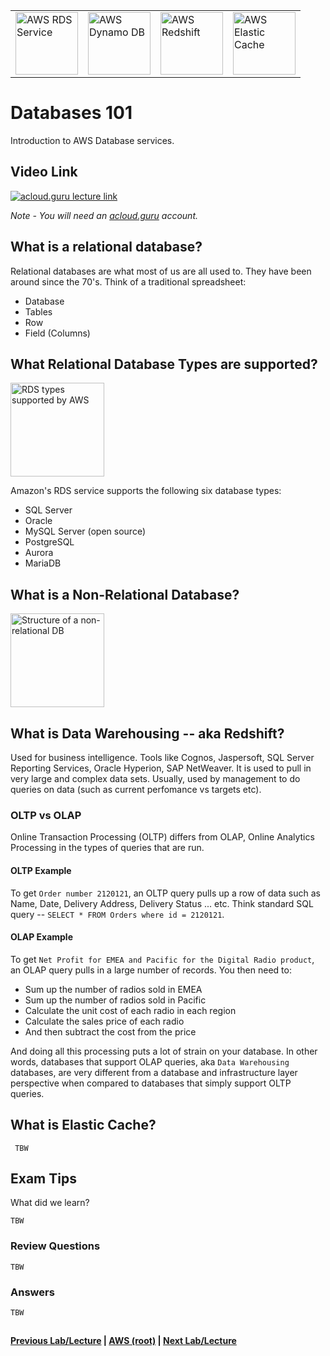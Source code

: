 <table>
<tr>
<td>
  <img src="https://i.imgur.com/ytVeZB4.png" height="100" title="AWS RDS Service" />
</td>
<td>
 <img src="https://i.imgur.com/hBlcmbB.png" height="100" title="AWS Dynamo DB" />
</td>
<td>
  <img src="https://i.imgur.com/N8u3ppG.png" height="100" title="AWS Redshift" />  
</td>
<td>
  <img src="https://i.imgur.com/5F1xBGa.png" height="100" title="AWS Elastic Cache" />  
</td>
</tr>
</table>


Databases 101
======

Introduction to AWS Database services.

## Video Link

[![acloud.guru lecture link](https://i.imgur.com/kWikM0v.png)](https://acloud.guru/course/aws-certified-solutions-architect-associate/learn/databases/overview/watch)

*Note - You will need an [acloud.guru](acloud.guru) account.*


## What is a relational database?

Relational databases are what most of us are all used to. They have been around since the 70's.  Think of a traditional
spreadsheet:

  * Database
  * Tables
  * Row
  * Field (Columns)
  
 
## What Relational Database Types are supported?
 
 
<img src="https://i.imgur.com/UtxmhtP.png" height="150" title="RDS types supported by AWS" />

 
 Amazon's RDS service supports the following six database types:
 
 *  SQL Server
 *  Oracle
 *  MySQL Server (open source)
 *  PostgreSQL
 *  Aurora
 *  MariaDB
 
 
## What is a Non-Relational Database?


<img src="https://i.imgur.com/f1SgwLl.png" height="150" title="Structure of a non-relational DB" />


## What is Data Warehousing -- aka Redshift?

Used for business intelligence. Tools like Cognos, Jaspersoft, SQL Server Reporting Services, Oracle Hyperion,
SAP NetWeaver. It is used to pull in very large and complex data sets. Usually, used by management to do queries
on data (such as current perfomance vs targets etc).

 
### OLTP vs OLAP

Online Transaction Processing (OLTP) differs from OLAP, Online Analytics Processing in the types of queries that are
run.


#### OLTP Example

To get `Order number 2120121`, an OLTP query pulls up a row of data such as Name, Date, Delivery Address, 
Delivery Status ... etc. Think standard SQL query -- `SELECT * FROM Orders where id = 2120121`.


#### OLAP Example

To get `Net Profit for EMEA and Pacific for the Digital Radio product`, an OLAP query pulls in a large number of 
records. You then need to:

* Sum up the number of radios sold in EMEA
* Sum up the number of radios sold in Pacific
* Calculate the unit cost of each radio in each region
* Calculate the sales price of each radio
* And then subtract the cost from the price

And doing all this processing puts a lot of strain on your database. In other words, databases that support OLAP 
queries, aka `Data Warehousing` databases, are very different from a database and infrastructure layer perspective 
when compared to databases that simply support OLTP queries.
 

## What is Elastic Cache?


     TBW

 
  

## Exam Tips

What did we learn?

    TBW


### Review Questions

    TBW


### Answers

    TBW
      
  
## 

**[Previous Lab/Lecture](../route53/route53-exam-tips.md) | [AWS (root)](../readme.adoc) | [Next Lab/Lecture](databases-101.md)**










